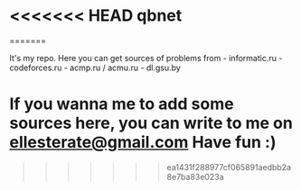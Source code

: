 <<<<<<< HEAD
qbnet
=====
=======

It's my repo. Here you can get sources of problems from
	- informatic.ru
	- codeforces.ru
	- acmp.ru / acmu.ru
	- dl.gsu.by

If you wanna me to add some sources here, you can write to me on ellesterate@gmail.com
Have fun :)
======
>>>>>>> ea1431f288977cf065891aedbb2a8e7ba83e023a
